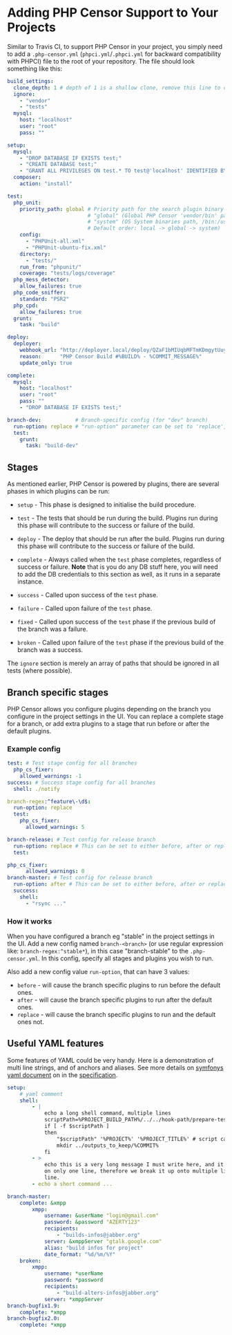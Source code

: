 Adding PHP Censor Support to Your Projects
==========================================

Similar to Travis CI, to support PHP Censor in your project, you simply need to add a `.php-censor.yml` 
(`phpci.yml`/`.phpci.yml` for backward compatibility with PHPCI) file to the root of your repository. The file should 
look something like this:

```yml
build_settings:
  clone_depth: 1 # depth of 1 is a shallow clone, remove this line to clone entire repo
  ignore:
    - "vendor"
    - "tests"
  mysql:
    host: "localhost"
    user: "root"
    pass: ""

setup:
  mysql:
    - "DROP DATABASE IF EXISTS test;"
    - "CREATE DATABASE test;"
    - "GRANT ALL PRIVILEGES ON test.* TO test@'localhost' IDENTIFIED BY 'test';"
  composer:
    action: "install"

test:
  php_unit:
    priority_path: global # Priority path for the search plugin binary (Variants: "local" (Local current build path) | 
                          # "global" (Global PHP Censor 'vendor/bin' path) |
                          # "system" (OS System binaries path, /bin:/usr/bin etc.). 
                          # Default order: local -> global -> system)
    config:
      - "PHPUnit-all.xml"
      - "PHPUnit-ubuntu-fix.xml"
    directory:
      - "tests/"
    run_from: "phpunit/"
    coverage: "tests/logs/coverage"
  php_mess_detector:
    allow_failures: true
  php_code_sniffer:
    standard: "PSR2"
  php_cpd:
    allow_failures: true
  grunt:
    task: "build"

deploy:
  deployer:
    webhook_url: "http://deployer.local/deploy/QZaF1bMIUqbMFTmKDmgytUuykRN0cjCgW9SooTnwkIGETAYhDTTYoR8C431t"
    reason:      "PHP Censor Build #%BUILD% - %COMMIT_MESSAGE%"
    update_only: true

complete:
  mysql:
    host: "localhost"
    user: "root"
    pass: ""
    - "DROP DATABASE IF EXISTS test;"

branch-dev:           # Branch-specific config (for "dev" branch)
  run-option: replace # "run-option" parameter can be set to 'replace', 'after' or 'before'
  test:
    grunt:
      task: "build-dev"
```


Stages
------

As mentioned earlier, PHP Censor is powered by plugins, there are several phases in which plugins can be run:

* `setup` - This phase is designed to initialise the build procedure.

* `test` - The tests that should be run during the build. Plugins run during this phase will contribute to the success 
or failure of the build.

* `deploy` - The deploy that should be run after the build. Plugins run during this phase will contribute to the 
success or failure of the build.

* `complete` - Always called when the `test` phase completes, regardless of success or failure. **Note** that is you 
do any DB stuff here, you will need to add the DB credentials to this section as well, as it runs in a separate 
instance.

* `success` - Called upon success of the `test` phase.

* `failure` - Called upon failure of the `test` phase.

* `fixed` - Called upon success of the `test` phase if the previous build of the branch was a failure.

* `broken` - Called upon failure of the `test` phase if the previous build of the branch was a success.

The `ignore` section is merely an array of paths that should be ignored in all tests (where possible).


Branch specific stages
----------------------

PHP Censor allows you configure plugins depending on the branch you configure in the project settings in the UI. 
You can replace a complete stage for a branch, or add extra plugins to a stage that run before or after the default 
plugins.  

### Example config

```yml
test: # Test stage config for all branches
  php_cs_fixer:
    allowed_warnings: -1
success: # Success stage config for all branches
  shell: ./notify

branch-regex:^feature\-\d$:
  run-option: replace
  test:
    php_cs_fixer:
      allowed_warnings: 5

branch-release: # Test config for release branch
  run-option: replace # This can be set to either before, after or replace
  test:

php_cs_fixer:
      allowed_warnings: 0
branch-master: # Test config for release branch
  run-option: after # This can be set to either before, after or replace
  success:
    shell:
      - "rsync ..."
```

### How it works

When you have configured a branch eg "stable" in the project settings in the UI. Add a new config named 
`branch-<branch>` (or use regular expression like: `branch-regex:^stable*`), in this case "branch-stable" to the 
`.php-censor.yml`. In this config, specify all stages and plugins you wish to run.

Also add a new config value `run-option`, that can have 3 values:

* `before` - will cause the branch specific plugins to run before the default ones.
* `after` - will cause the branch specific plugins to run after the default ones.
* `replace` - will cause the branch specific plugins to run and the default ones not.

Useful YAML features
--------------------

Some features of YAML could be very handy. Here is a demonstration of multi line strings, and of anchors and aliases.
See more details on [symfonys yaml document](https://symfony.com/doc/current/components/yaml/yaml_format.html) on in the [specification](http://yaml.org/spec/1.0/#id2563922).

```yml
setup:
    # yaml comment
    shell:
        - |
            echo a long shell command, multiple lines
            scriptPath=%PROJECT_BUILD_PATH%/../../hook-path/prepare-test5.sh
            if [ -f $scriptPath ]
            then
                "$scriptPath" '%PROJECT%' '%PROJECT_TITLE%' # script can read its path from $scriptPath
                mkdir ../outputs_to_keep/%COMMIT%
            fi
        - >
            echo this is a very long message I must write here, and it is much too long to allow good editing
            on only one line, therefore we break it up onto multiple lines, but the result will be on a single
            line.
        - echo a short command ...

branch-master:
    complete: &xmpp
        xmpp:
            username: &userName "login@gmail.com"
            password: &password "AZERTY123"
            recipients:
                - "builds-infos@jabber.org"
            server: &xmppServer "gtalk.google.com"
            alias: "build infos for project"
            date_format: "%d/%m/%Y"
    broken:
        xmpp:
            username: *userName
            password: *password
            recipients:
                - "build-alters-infos@jabber.org"
            server: *xmppServer
branch-bugfix1.9:
    complete: *xmpp
branch-bugfix2.0:
    complete: *xmpp
```
